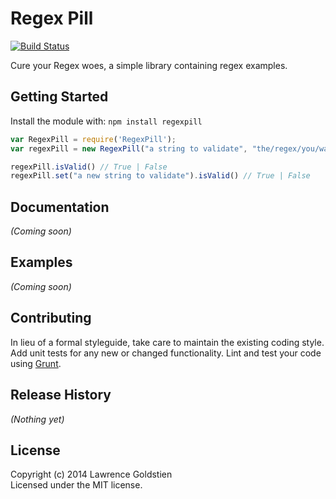 # Regex Pill
[![Build Status](https://travis-ci.org/lgoldstien/regexpill.svg?branch=master)](http://travis-ci.org/lgoldstien/regexpill)

Cure your Regex woes, a simple library containing regex examples.

## Getting Started
Install the module with: `npm install regexpill`

```javascript
var RegexPill = require('RegexPill');
var regexPill = new RegexPill("a string to validate", "the/regex/you/want");

regexPill.isValid() // True | False
regexPill.set("a new string to validate").isValid() // True | False
```

## Documentation
_(Coming soon)_

## Examples
_(Coming soon)_

## Contributing
In lieu of a formal styleguide, take care to maintain the existing coding style. Add unit tests for any new or changed functionality. Lint and test your code using [Grunt](http://gruntjs.com/).

## Release History
_(Nothing yet)_

## License
Copyright (c) 2014 Lawrence Goldstien  
Licensed under the MIT license.
